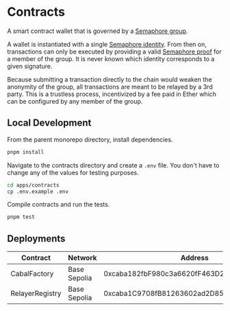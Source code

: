 # Contracts

A smart contract wallet that is governed by a [Semaphore group](https://docs.semaphore.pse.dev/guides/groups).

A wallet is instantiated with a single [Semaphore identity](https://docs.semaphore.pse.dev/guides/identities). From then on, transactions can only be executed by providing a valid [Semaphore proof](https://docs.semaphore.pse.dev/guides/proofs) for a member of the group. It is never known which identity corresponds to a given signature.

Because submitting a transaction directly to the chain would weaken the anonymity of the group, all transactions are meant to be relayed by a 3rd party. This is a trustless process, incentivized by a fee paid in Ether which can be configured by any member of the group.

## Local Development

From the parent monorepo directory, install dependencies.

```bash
pnpm install
```

Navigate to the contracts directory and create a `.env` file. You don't have to change any of the values for testing purposes.

```bash
cd apps/contracts
cp .env.example .env
```

Compile contracts and run the tests.

```bash
pnpm test
```

## Deployments

| Contract        | Network      | Address                                    |
| --------------- | ------------ | ------------------------------------------ |
| CabalFactory    | Base Sepolia | 0xcaba182fbF980c3a6620fF463D250331BBAa377e |
| RelayerRegistry | Base Sepolia | 0xcaba1C9708fB81263602ad2D8549b1d8697392BA |
